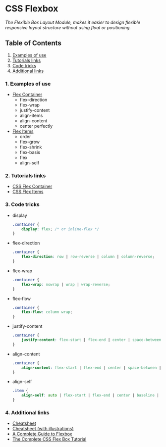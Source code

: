# CSS Flexbox
*The Flexible Box Layout Module, makes it easier to design flexible responsive layout structure without using float or positioning.*

## Table of Contents

1. [Examples of use](#examples-of-use)
1. [Tutorials links](#tutorials-links)
1. [Code tricks](#tricks)
1. [Additional links](#additional-links)

### 1. Examples of use
- [Flex Container](flexContainer.html)
    - flex-direction
    - flex-wrap
    - justify-content
    - align-items
    - align-content
    - center perfectly
- [Flex Items](flexItems.html)
    - order
    - flex-grow
    - flex-shrink
    - flex-basis
    - flex
    - align-self

### 2. Tutorials links
* [CSS Flex Container](https://www.w3schools.com/css/css3_flexbox_container.asp)
* [CSS Flex Items](https://www.w3schools.com/css/css3_flexbox_items.asp)

### 3. Code tricks
* display 
    ```css
    .container {
        display: flex; /* or inline-flex */
    }
    ```
* flex-direction
    ```css
    .container {
        flex-direction: row | row-reverse | column | column-reverse;
    }
    ```
* flex-wrap
    ```css
    .container {
        flex-wrap: nowrap | wrap | wrap-reverse;
    }
    ```
* flex-flow
    ```css
    .container {
        flex-flow: column wrap;
    }
    ```
* justify-content
    ```css
    .container {
        justify-content: flex-start | flex-end | center | space-between | space-around | space-evenly | start | end | left | right ... + safe | unsafe;
    }
    ```
* align-content
    ```css
    .container {
        align-content: flex-start | flex-end | center | space-between | space-around | space-evenly | stretch | start | end | baseline | first baseline | last baseline + ... safe | unsafe;
    }
    ```
* align-self
    ```css
    .item {
        align-self: auto | flex-start | flex-end | center | baseline | stretch;
    }
    ```

### 4. Additional links
* [Cheatsheet](https://www.alsacreations.com/xmedia/guidelines/flexbox-cheatsheet.pdf)
* [Cheatsheet (with illustrations)](https://jaetheme.com/wp-content/themes/paris/pdf/flexbox-memo.pdf)
* [A Complete Guide to Flexbox](https://css-tricks.com/snippets/css/a-guide-to-flexbox/)
* [The Complete CSS Flex Box Tutorial](https://jstutorial.medium.com/the-complete-css-flex-box-tutorial-d17971950bdc)
